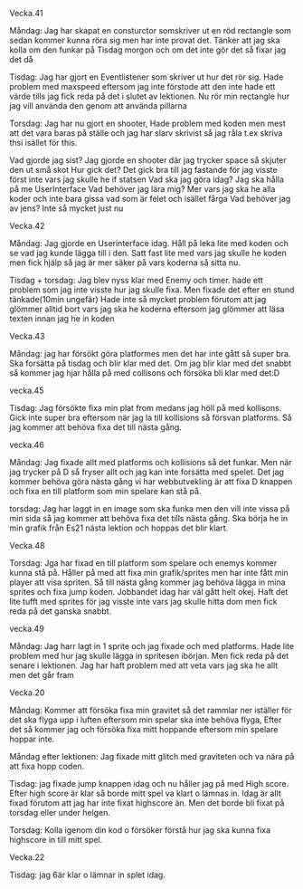 

Vecka.41

Måndag: Jag har skapat en consturctor somskriver ut en röd rectangle som sedan kommer kunna röra sig men har inte provat det.
Tänker att jag ska kolla om den funkar på Tisdag morgon och om det inte gör det så fixar jag det då

Tisdag: Jag har gjort en Eventlistener som skriver ut hur det rör sig. Hade problem med maxspeed eftersom jag inte förstode att den inte hade ett värde tills jag fick
reda på det i slutet av lektionen. Nu rör min rectangle hur jag vill använda den genom att använda pillarna 

Torsdag: Jag har nu gjort en shooter, Hade problem med koden men mest att det vara baras på ställe och jag har slarv skrivist så jag råla t.ex skriva thsi isället för this.

Vad gjorde jag sist?
Jag gjorde en shooter där jag trycker space så skjuter den ut små skot 
Hur gick det?
Det gick bra till jag fastande för jag visste först inte vars jag skulle he if statsen
Vad ska jag göra idag?
Jag ska hålla på me UserInterface
Vad behöver jag lära mig?
Mer vars jag ska he alla koder och inte bara gissa vad som är felet och isället fårga 
Vad behöver jag av jens?
Inte så mycket just nu 

Vecka.42

Måndag: Jag gjorde en Userinterface idag. Håll på leka lite med koden och se vad jag kunde lägga till i den. Satt fast lite med vars jag skulle he koden men fick hjälp så jag är mer säker på vars koderna så sitta nu.


Tisdag + torsdag: Jag blev nyss klar med Enemy och timer. hade ett problem som jag inte visste hur jag skulle fixa. Men fixade det efter en stund tänkade(10min ungefär)
Hade inte så mycket problem förutom att jag glömmer alltid bort vars jag ska he koderna eftersom jag glömmer att läsa texten innan jag he in koden

Vecka.43

Måndag: jag har försökt göra platformes men det har inte gått så super bra. Ska forsätta på tisdag och blir klar med det. Om jag blir klar med det snabbt så kommer jag hjar hålla på med collisons och försöka bli klar med det:D 

vecka.45 

Tisdag: Jag försökte fixa min plat from medans jag höll på med kollisons. Gick inte super bra eftersom när jag la till kollisions så försvan platforms.
Så jag kommer att behöva fixa det till nästa gång.

vecka.46

Måndag: Jag fixade allt med platforms och kollisions så det funkar. Men när jag trycker på D så fryser allt och jag kan inte forsätta med spelet. 
Det jag kommer behöva göra nästa gång vi har webbutvekling är att fixa D knappen och fixa en till platform som min spelare kan stå på.

torsdag: Jag har laggt in en image som ska funka men den vill inte vissa på min sida så jag kommer att behöva fixa det tills nästa gång.
Ska börja he in min grafik från Es21 nästa lektion och hoppas det blir klart.

Vecka.48 

Torsdag: Jga har fixad en till platform som spelare och enemys kommer kunna stå på. Håller på med att fixa min grafik/sprites men har inte fått min player att visa spriten.
Så till nästa gång kommer jag behöva lägga in mina sprites och fixa jump koden. Jobbandet idag har väl gått helt okej. Haft det lite tufft med sprites för jag visste inte vars jag skulle hitta dom men fick reda på det ganska snabbt.

vecka.49

Måndag: Jag harr lagt in 1 sprite och jag fixade och med platforms. Hade lite problem med hur jag skulle lägga in spritesen ibörjan. Men fick reda på det senare i lektionen.
Jag har haft problem med att veta vars jag ska he allt men det går fram

Vecka.20

Måndag: Kommer att försöka fixa min gravitet så det rammlar ner iställer för det ska flyga upp i luften eftersom min spelar ska inte behöva flyga, Efter det så kommer jag och försöka fixa mitt hoppande eftersom min spelare hoppar inte.

Måndag efter lektionen: Jag fixade mitt glitch med graviteten och va nära på att fixa hopp coden.

Tisdag: jag fixade jump knappen idag och nu håller jag på med High score. Efter high score är klar så borde mitt spel va klart o lämnas in.
Idag är allt fixad förutom att jag har inte fixat highscore än. Men det borde bli fixat på torsdag eller under helgen.

Torsdag: Kolla igenom din kod o försöker förstå hur jag ska kunna fixa highscore in till mitt spel.

Vecka.22 
 
Tisdag: jag 6är klar o lämnar in splet idag.